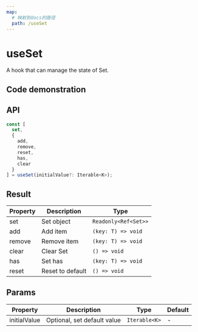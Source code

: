 ```yaml
---
map:
  # 映射到docs的路径
  path: /useSet
---
```


# useSet

A hook that can manage the state of Set.

## Code demonstration

<demo src="useSet/demo.vue"
  language="vue"
  title="Basic usage"
  desc=""> </demo>

## API

```typescript
const [
  set,
  {
    add,
    remove,
    reset,
    has,
    clear
  }
] = useSet(initialValue?: Iterable<K>);
```

## Result

| Property | Description      | Type                 |
| -------- | ---------------- | -------------------- |
| set      | Set object       | `Readonly<Ref<Set>>` |
| add      | Add item         | `(key: T) => void`   |
| remove   | Remove item      | `(key: T) => void`   |
| clear    | Clear Set        | `() => void`         |
| has      | Set has          | `(key: T) => void`   |
| reset    | Reset to default | `() => void`         |

## Params

| Property     | Description                 | Type          | Default |
| ------------ | --------------------------- | ------------- | ------- |
| initialValue | Optional, set default value | `Iterable<K>` | -       |
